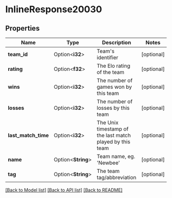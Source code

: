 # InlineResponse20030

## Properties

Name | Type | Description | Notes
------------ | ------------- | ------------- | -------------
**team_id** | Option<**i32**> | Team's identifier | [optional]
**rating** | Option<**f32**> | The Elo rating of the team | [optional]
**wins** | Option<**i32**> | The number of games won by this team | [optional]
**losses** | Option<**i32**> | The number of losses by this team | [optional]
**last_match_time** | Option<**i32**> | The Unix timestamp of the last match played by this team | [optional]
**name** | Option<**String**> | Team name, eg. 'Newbee' | [optional]
**tag** | Option<**String**> | The team tag/abbreviation | [optional]

[[Back to Model list]](../README.md#documentation-for-models) [[Back to API list]](../README.md#documentation-for-api-endpoints) [[Back to README]](../README.md)


